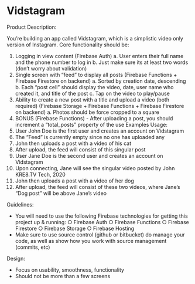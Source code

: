 # Vidstagram

Product Description:

You’re building an app called Vidstagram, which is a simplistic video only version of Instagram. Core functionality should be:

1. Logging in view content (Firebase Auth)
a. User enters their full name and the phone number to log in
b. Just make sure its at least two words (don’t worry about validation)
2. Single screen with “feed” to display all posts (Firebase Functions + Firebase Firestore on backend)
    a. Sorted by creation date, descending
    b. Each “post cell” should display the video, date, user name who created it, and title of the post
c. Tap on the video to play/pause
3. Ability to create a new post with a title and upload a video (both required) (Firebase Storage + Firebase Functions + Firebase Firestore on backend)
a. Photos should be force cropped to a square
4. BONUS (Firebase Functions)​ - After uploading a post, you should increment a
“total_posts” property of the use Examples Usage:
1. User John Doe is the first user and creates an account on Vidstagram
2. The “Feed” is currently empty since no one has uploaded any
3. John then uploads a post with a video of his cat
4. After upload, the feed will consist of this singular post
5. User Jane Doe is the second user and creates an account on Vidstagram
6. Upon connecting, Jane will see the singular video posted by John
KRE8.TV Tech, 2020
7. John then uploads a post with a video of her dog
8. After upload, the feed will consist of these two videos, where Jane’s “Dog post” will be
above Jane’s video

Guidelines:
- You will need to use the following Firebase technologies for getting this project up &
running:
    ○ Firebase Auth
    ○ Firebase Functions
    ○ Firebase Firestore
    ○ Firebase Storage
    ○ Firebase Hosting
- Make sure to use ​source control​ (github or bitbucket) do manage your code, as well as show how you work with source management (commits, etc)

Design:
- Focus on usability, smoothness, functionality
- Should not be more than a few screens
